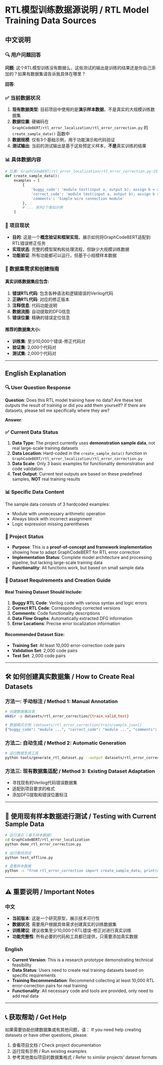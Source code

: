 # RTL模型训练数据源说明 / RTL Model Training Data Sources

## 中文说明

### 🔍 用户问题回答
**问题**: 这个RTL模型训练没有数据么，这些测试的输出是训练的结果还是你自己添加的？如果有数据集请告诉我具体在哪里？

**回答**:

### ✅ 当前数据状况
1. **现有数据类型**: 目前项目中使用的是**演示样本数据**，不是真实的大规模训练数据集
2. **数据位置**: 硬编码在 `GraphCodeBERT/rtl_error_localization/rtl_error_correction.py` 的 `create_sample_data()` 函数中
3. **数据规模**: 仅有3个基础示例，用于功能演示和代码验证
4. **测试输出**: 当前的测试输出是基于这些预定义样本，**不是**真实训练的结果

### 📊 具体数据内容
```python
# 位置: GraphCodeBERT/rtl_error_localization/rtl_error_correction.py:255-274
def create_sample_data():
    examples = [
        {
            'buggy_code': 'module test(input a, output b); assign b = a + 1; endmodule',
            'correct_code': 'module test(input a, output b); assign b = a; endmodule',
            'comments': 'Simple wire connection module'
        },
        # ... 另外2个类似示例
    ]
```

### 🎯 项目现状
- **目的**: 这是一个**概念验证和框架实现**，展示如何将GraphCodeBERT适配到RTL错误修正任务
- **实现状态**: 完整的模型架构和处理流程，但缺少大规模训练数据
- **功能验证**: 所有功能都可以运行，但基于小规模样本数据

### 📁 数据集需求和创建指南

#### 真实训练数据集应包含:
1. **错误RTL代码**: 包含各种语法和逻辑错误的Verilog代码
2. **正确RTL代码**: 对应的修正版本
3. **注释信息**: 代码功能说明
4. **数据流图**: 自动提取的DFG信息
5. **错误位置**: 精确的错误定位信息

#### 推荐的数据集大小:
- **训练集**: 至少10,000个错误-修正代码对
- **验证集**: 2,000个代码对
- **测试集**: 2,000个代码对

---

## English Explanation

### 🔍 User Question Response
**Question**: Does this RTL model training have no data? Are these test outputs the result of training or did you add them yourself? If there are datasets, please tell me specifically where they are?

**Answer**:

### ✅ Current Data Status
1. **Data Type**: The project currently uses **demonstration sample data**, not real large-scale training datasets
2. **Data Location**: Hard-coded in the `create_sample_data()` function in `GraphCodeBERT/rtl_error_localization/rtl_error_correction.py`
3. **Data Scale**: Only 3 basic examples for functionality demonstration and code validation
4. **Test Output**: Current test outputs are based on these predefined samples, **NOT** real training results

### 📊 Specific Data Content
The sample data consists of 3 hardcoded examples:
- Module with unnecessary arithmetic operation
- Always block with incorrect assignment
- Logic expression missing parentheses

### 🎯 Project Status
- **Purpose**: This is a **proof-of-concept and framework implementation** showing how to adapt GraphCodeBERT for RTL error correction
- **Implementation Status**: Complete model architecture and processing pipeline, but lacking large-scale training data
- **Functionality**: All functions work, but based on small sample data

### 📁 Dataset Requirements and Creation Guide

#### Real Training Dataset Should Include:
1. **Buggy RTL Code**: Verilog code with various syntax and logic errors
2. **Correct RTL Code**: Corresponding corrected versions
3. **Comments**: Code functionality descriptions
4. **Data Flow Graphs**: Automatically extracted DFG information
5. **Error Locations**: Precise error localization information

#### Recommended Dataset Size:
- **Training Set**: At least 10,000 error-correction code pairs
- **Validation Set**: 2,000 code pairs
- **Test Set**: 2,000 code pairs

---

## 🛠️ 如何创建真实数据集 / How to Create Real Datasets

### 方法一: 手动标注 / Method 1: Manual Annotation
```bash
# 创建数据集目录
mkdir -p datasets/rtl_error_correction/{train,valid,test}

# 数据格式示例 (datasets/rtl_error_correction/train/sample.jsonl)
{"buggy_code": "module ...", "correct_code": "module ...", "comments": "...", "error_type": "syntax"}
```

### 方法二: 自动生成 / Method 2: Automatic Generation
```bash
# 运行数据生成工具
python tools/generate_rtl_dataset.py --output datasets/rtl_error_correction --size 10000
```

### 方法三: 现有数据集适配 / Method 3: Existing Dataset Adaptation
- 寻找现有的Verilog代码错误数据集
- 适配到项目要求的格式
- 添加DFG提取和错误位置标注

---

## 📝 使用现有样本数据进行测试 / Testing with Current Sample Data

```bash
# 运行演示 (基于样本数据)
cd GraphCodeBERT/rtl_error_localization
python demo_rtl_error_correction.py

# 运行离线测试
python test_offline.py

# 查看样本数据
python -c "from rtl_error_correction import create_sample_data; print(create_sample_data())"
```

---

## ⚠️ 重要说明 / Important Notes

### 中文
- **当前版本**: 这是一个研究原型，展示技术可行性
- **数据状况**: 需要用户根据具体需求创建真实的训练数据集
- **训练建议**: 建议收集至少10,000个RTL错误-修正对进行真实训练
- **功能完整性**: 所有必要的代码和工具都已提供，只需要添加真实数据

### English
- **Current Version**: This is a research prototype demonstrating technical feasibility
- **Data Status**: Users need to create real training datasets based on specific requirements
- **Training Recommendation**: Recommend collecting at least 10,000 RTL error-correction pairs for real training
- **Functionality**: All necessary code and tools are provided, only need to add real data

---

## 📞 获取帮助 / Get Help

如果需要协助创建数据集或有其他问题，请：
If you need help creating datasets or have other questions, please:

1. 查看项目文档 / Check project documentation
2. 运行现有示例 / Run existing examples
3. 参考其他类似项目的数据集格式 / Refer to similar projects' dataset formats